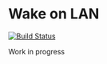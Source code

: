 # Wake on LAN

[![Build Status](https://travis-ci.org/Shingyx/WakeOnLan.svg?branch=master)](https://travis-ci.org/Shingyx/WakeOnLan)

Work in progress
